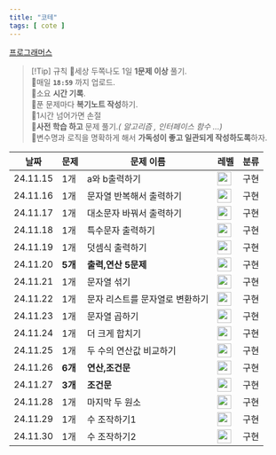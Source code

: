 ```yaml
---
title: "코테"
tags: [ cote ]
---
```

[프로그래머스](https://school.programmers.co.kr/learn/challenges?order=recent&page=1&levels=0)  

>[!Tip] 규칙
>🚨️세상 두쪽나도 1일 **1문제 이상** 풀기.  
>🚨️매일 **`18:59`** 까지 업로드.  
>🚨️소요 **시간 기록**.  
>🚨️푼 문제마다 **복기노트 작성**하기.  
>🚨1시간 넘어가면 손절  
>🚨**사전 학습 하고** 문제 풀기._( 알고리즘 , 인터페이스 함수 ...)_  
>🚨변수명과 로직을 명확하게 해서 **가독성이 좋고 일관되게 작성하도록**하자.

| 날짜       | 문제     | 문제 이름             | 레벨                                                                                | 분류  |
|----------|--------|-------------------|-----------------------------------------------------------------------------------| --- |
| 24.11.15 | 1개     | a와 b출력하기          | <img height="25px" width="25px" src="https://static.solved.ac/tier_small/1.svg"/> | 구현 |
| 24.11.16 | 1개     | 문자열 반복해서 출력하기     | <img height="25px" width="25px" src="https://static.solved.ac/tier_small/1.svg"/> | 구현 |     
| 24.11.17 | 1개     | 대소문자 바꿔서 출력하기     | <img height="25px" width="25px" src="https://static.solved.ac/tier_small/1.svg"/> | 구현 |     
| 24.11.18 | 1개     | 특수문자 출력하기         | <img height="25px" width="25px" src="https://static.solved.ac/tier_small/1.svg"/> | 구현 |
| 24.11.19 | 1개     | 덧셈식 출력하기          | <img height="25px" width="25px" src="https://static.solved.ac/tier_small/1.svg"/> | 구현 |
| 24.11.20 | **5개** | **출력,연산 5문제**     | <img height="25px" width="25px" src="https://static.solved.ac/tier_small/1.svg"/> | 구현 |
| 24.11.21 | 1개     | 문자열 섞기            | <img height="25px" width="25px" src="https://static.solved.ac/tier_small/1.svg"/> | 구현 |
| 24.11.22 | 1개     | 문자 리스트를 문자열로 변환하기 | <img height="25px" width="25px" src="https://static.solved.ac/tier_small/1.svg"/> | 구현 |
| 24.11.23 | 1개     | 문자열 곱하기           | <img height="25px" width="25px" src="https://static.solved.ac/tier_small/1.svg"/> | 구현 |
| 24.11.24 | 1개     | 더 크게 합치기          | <img height="25px" width="25px" src="https://static.solved.ac/tier_small/1.svg"/> | 구현 |
| 24.11.25 | 1개     | 두 수의 연산값 비교하기     | <img height="25px" width="25px" src="https://static.solved.ac/tier_small/1.svg"/> | 구현 |
| 24.11.26 | **6개** | **연산,조건문**        | <img height="25px" width="25px" src="https://static.solved.ac/tier_small/1.svg"/> | 구현 |
| 24.11.27 | **3개** | **조건문**           | <img height="25px" width="25px" src="https://static.solved.ac/tier_small/1.svg"/> | 구현 |
| 24.11.28 | 1개     | 마지막 두 원소          | <img height="25px" width="25px" src="https://static.solved.ac/tier_small/1.svg"/> | 구현 |
| 24.11.29 | 1개     | 수 조작하기1           | <img height="25px" width="25px" src="https://static.solved.ac/tier_small/1.svg"/> | 구현 |
| 24.11.30 | 1개     | 수 조작하기2          | <img height="25px" width="25px" src="https://static.solved.ac/tier_small/1.svg"/> | 구현 |
  
  

